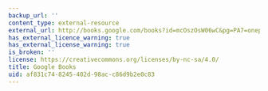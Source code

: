 ```yaml
---
backup_url: ''
content_type: external-resource
external_url: http://books.google.com/books?id=mcOszOsW06wC&pg=PA7=onepage
has_external_licence_warning: true
has_external_license_warning: true
is_broken: ''
license: https://creativecommons.org/licenses/by-nc-sa/4.0/
title: Google Books
uid: af831c74-8245-402d-98ac-c86d9b2e0c83
---
```


